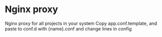 # Nginx proxy
Nginx proxy for all projects in your system
Copy app.conf.template, and paste to conf.d with {name}.conf and change lines in config
